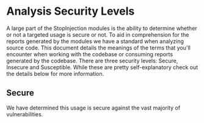 # Analysis Security Levels

A large part of the StopInjection modules is the ability to determine whether or not a targeted usage is secure or not. To aid in comprehension for the reports generated by the modules we have a standard when analyzing source code. This document details the meanings of the terms that you'll encounter when working with the codebase or consuming reports generated by the codebase. There are three security levels: Secure, Insecure and Susceptible. While these are pretty self-explanatory check out the details below for more information.



## Secure

We have determined this usage is secure against the vast majority of vulnerabilities.

